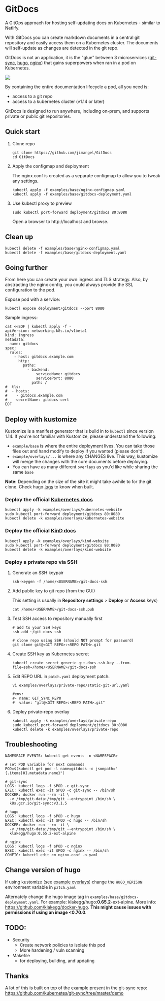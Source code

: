 # GitDocs
A GitOps approach for hosting self-updating docs on Kubernetes - similar to Netlify.

With GitDocs you can create markdown documents in a central git repository and easily access them on a Kubernetes cluster. The documents will self-update as changes are detected in the git repo.

GitDocs is not an application, it is the "glue" between 3 microservices ([git-sync](https://github.com/kubernetes/git-sync), [hugo](https://gohugo.io), [nginx](https://www.nginx.com)) that gains superpowers when ran in a pod on Kubernetes.

![](https://i.imgur.com/VIe32Ai.png)


By containing the entire documentation lifecycle a pod, all you need is:
- access to a git repo
- access to a kubernetes cluster (v1.14 or later)

GitDocs is designed to run anywhere, including on-prem, and supports private or public git repositories.

## Quick start

1) Clone repo

    ```
    git clone https://github.com/jimangel/GitDocs
    cd GitDocs
    ```

1) Apply the configmap and deployment

    The nginx.conf is created as a separate configmap to allow you to tweak any settings.

    ```
    kubectl apply -f examples/base/nginx-configmap.yaml
    kubectl apply -f examples/base/gitdocs-deployment.yaml
    ```

1) Use kubectl proxy to preview

    ```
    sudo kubectl port-forward deployment/gitdocs 80:8080
    ```

    Open a browser to http://localhost and browse.

## Clean up

```
kubectl delete -f examples/base/nginx-configmap.yaml
kubectl delete -f examples/base/gitdocs-deployment.yaml
```

## Going further

From here you can create your own ingress and TLS strategy. Also, by abstracting the nginx config, you could always provide the SSL configuration to the pod.

Expose pod with a service:

```
kubectl expose deployment/gitdocs --port 8080
```

Sample ingress:

```
cat <<EOF | kubectl apply -f -
apiVersion: networking.k8s.io/v1beta1
kind: Ingress
metadata:
  name: gitdocs
spec:
  rules:
    - host: gitdocs.example.com
      http:
        paths:
          - backend:
              serviceName: gitdocs
              servicePort: 8080
            path: /
#  tls:
#  - hosts:
#    - gitdocs.example.com
#    secretName: gitdocs-cert
EOF
```

## Deploy  with kustomize

Kustomize is a manifest generator that is build in to `kubectl` since version 1.14. If you're not familiar with Kustomize, please understand the following:

- `example/base` is where the entire deployment lives. You can take those files out and hand modify to deploy if you wanted (please don't).
- `example/overlays/...` is where any CHANGES live. This way, kustomize will merge the changes with the core documents before deploying.
- You can have as many different `overlays` as you'd like while sharing the same `base`

**Note:** Depending on the size of the site it might take awhile to for the git clone. Check hugo [logs](#troubleshooting) to know when built.

### Deploy the official [Kubernetes docs](https://github.com/kubernetes/website)

```
kubectl apply -k examples/overlays/kubernetes-website
sudo kubectl port-forward deployment/gitdocs 80:8080
kubectl delete -k examples/overlays/kubernetes-website
```

### Deploy the official [KinD docs](https://github.com/kubernetes-sigs/kind)

```
kubectl apply -k examples/overlays/kind-website
sudo kubectl port-forward deployment/gitdocs 80:8080
kubectl delete -k examples/overlays/kind-website
```

### Deploy a private repo via SSH

1) Generate an SSH keypair
    ```
    ssh-keygen -f /home/<USERNAME>/git-docs-ssh
    ```

1) Add public key to git repo (from the GUI)

    This setting is usually in **Repository settings** > **Deploy** or **Access** keys)

    ```
    cat /home/<USERNAME>/git-docs-ssh.pub
    ```

1) Test SSH access to repository manually first

    ```
    # add to your SSH keys
    ssh-add ~/git-docs-ssh
    
    # clone repo using SSH (should NOT prompt for password)
    git clone git@<GIT REPO>:<REPO PATH>.git
    ```

1) Create SSH key as Kubernetes secret

    ```
    kubectl create secret generic git-docs-ssh-key --from-file=ssh=/home/<USERNAME>/git-docs-ssh
    ```

1) Edit REPO URL in `patch.yaml` deployment patch.

    ```
    vi examples/overlays/private-repo/static-git-url.yaml   
    
    #env:
    #- name: GIT_SYNC_REPO
    #  value: "git@<GIT REPO>:<REPO PATH>.git"
    ```

1) Deploy private-repo overlay

    ```
    kubectl apply -k examples/overlays/private-repo
    sudo kubectl port-forward deployment/gitdocs 80:8080
    kubectl delete -k examples/overlays/private-repo
    ```

## Troubleshooting

```
NAMESPACE EVENTS: kubectl get events -n <NAMESPACE>

# set POD variable for next commands
POD=$(kubectl get pod -l name=gitdocs -o jsonpath="{.items[0].metadata.name}")

# git-sync
LOGS: kubectl logs -f $POD -c git-sync
EXEC: kubectl exec -it $POD -c git-sync -- /bin/sh
DOCKER: docker run --rm -it \
  -v /tmp/git-data:/tmp/git --entrypoint /bin/sh \
  k8s.gcr.io/git-sync:v3.1.5

# hugo
LOGS: kubectl logs -f $POD -c hugo
EXEC: kubectl exec -it $POD -c hugo -- /bin/sh
DOCKER: docker run --rm -it \
  -v /tmp/git-data:/tmp/git --entrypoint /bin/sh \
  klakegg/hugo:0.65.2-ext-alpine

# nginx
LOGS: kubectl logs -f $POD -c nginx
EXEC: kubectl exec -it $POD -c nginx -- /bin/sh
CONFIG: kubectl edit cm nginx-conf -o yaml
```

## Change version of hugo

If using kustomize (see [example overlays](examples/overlays/)) change the  `HUGO_VERISON` environment variable in `patch.yaml`

Alternately change the hugo image tag in `examples/base/gitdocs-deployment.yaml`. For example: klakegg/hugo:**0.65.2**-ext-alpine. More info: https://github.com/klakegg/docker-hugo. **This might cause issues with permissions if using an image <0.70.0.**

## TODO:

- Security
  - Create network policies to isolate this pod
  - More hardening / vuln scanning
- Makefile
  - for deploying, building, and updating

## Thanks

A lot of this is built on top of the example present in the git-sync repo: https://github.com/kubernetes/git-sync/tree/master/demo
